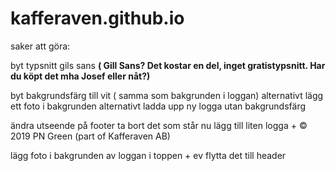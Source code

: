 # kafferaven.github.io

saker att göra:

byt typsnitt
    gils sans **( Gill Sans? Det kostar en del, inget gratistypsnitt. Har du köpt det mha Josef eller nåt?)**

byt bakgrundsfärg till vit ( samma som bakgrunden i loggan)
    alternativt lägg ett foto i bakgrunden
    alternativt ladda upp ny logga utan bakgrundsfärg
    
ändra utseende på footer 
      ta bort det som står nu
      lägg till liten logga + © 2019 PN Green (part of Kafferaven AB) 
      
lägg foto i bakgrunden av loggan i toppen + ev flytta det till header      
 
